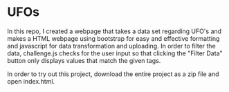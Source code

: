 # UFOs
In this repo, I created a webpage that takes a data set regarding UFO's and makes a HTML webpage using bootstrap for easy and effective formatting and javascript for data transformation and uploading. In order to filter the data, challenge.js checks for the user input so that clicking the "Filter Data" button only displays values that match the given tags.

In order to try out this project, download the entire project as a zip file and open index.html.
